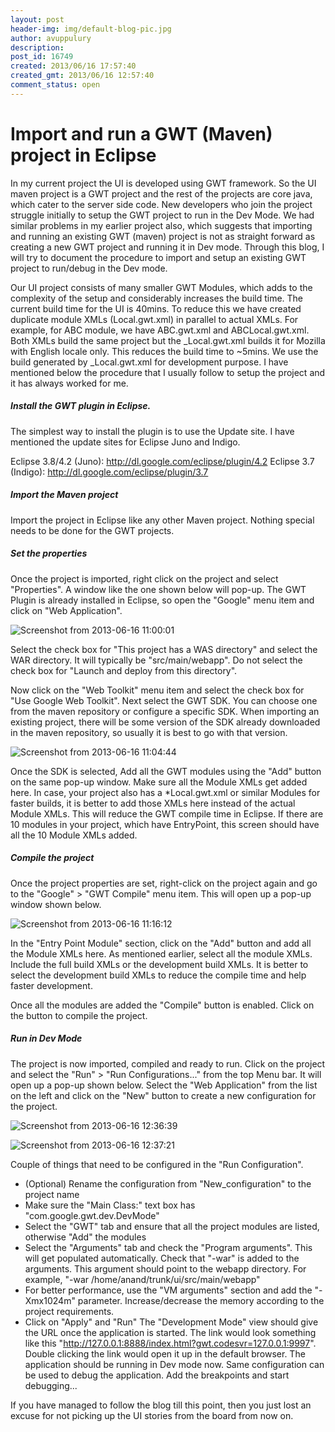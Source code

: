 ```yaml
---
layout: post
header-img: img/default-blog-pic.jpg
author: avuppulury
description: 
post_id: 16749
created: 2013/06/16 17:57:40
created_gmt: 2013/06/16 12:57:40
comment_status: open
---
```


# Import and run a GWT (Maven) project in Eclipse

In my current project the UI is developed using GWT framework. So the UI maven project is a GWT project and the rest of the projects are core java, which cater to the server side code. New developers who join the project struggle initially to setup the GWT project to run in the Dev Mode. We had similar problems in my earlier project also, which suggests that importing and running an existing GWT (maven) project is not as straight forward as creating a new GWT project and running it in Dev mode. Through this blog, I will try to document the procedure to import and setup an existing GWT project to run/debug in the Dev mode.

Our UI project consists of many smaller GWT Modules, which adds to the complexity of the setup and considerably increases the build time. The current build time for the UI is 40mins. To reduce this we have created duplicate module XMLs (<project-name>Local.gwt.xml) in parallel to actual XMLs. For example, for ABC module, we have ABC.gwt.xml and ABCLocal.gwt.xml. Both XMLs build the same project but the _Local.gwt.xml builds it for Mozilla with English locale only. This reduces the build time to ~5mins. We use the build generated by _Local.gwt.xml for development purpose.  I have mentioned below the procedure that I usually follow to setup the project and it has always worked for me. 

##### Install the GWT plugin in Eclipse.

The simplest way to install the plugin is to use the Update site. I have mentioned the update sites for Eclipse Juno and Indigo.

Eclipse 3.8/4.2 (Juno): http://dl.google.com/eclipse/plugin/4.2 Eclipse 3.7 (Indigo): http://dl.google.com/eclipse/plugin/3.7 

##### Import the Maven project

Import the project in Eclipse like any other Maven project. Nothing special needs to be done for the GWT projects. 

##### Set the properties

Once the project is imported, right click on the project and select "Properties". A window like the one shown below will pop-up. The GWT Plugin is already installed in Eclipse, so open the "Google" menu item and click on "Web Application".

![Screenshot from 2013-06-16 11:00:01][1]

Select the check box for "This project has a WAS directory" and select the WAR directory. It will typically be "src/main/webapp". Do not select the check box for "Launch and deploy from this directory".

Now click on the "Web Toolkit" menu item and select the check box for "Use Google Web Toolkit". Next select the GWT SDK. You can choose one from the maven repository or configure a specific SDK. When importing an existing project, there will be some version of the SDK already downloaded in the maven repository, so usually it is best to go with that version.

![Screenshot from 2013-06-16 11:04:44][2]

Once the SDK is selected, Add all the GWT modules using the "Add" button on the same pop-up window. Make sure all the Module XMLs get added here. In case, your project also has a *Local.gwt.xml or similar Modules for faster builds, it is better to add those XMLs here instead of the actual Module XMLs. This will reduce the GWT compile time in Eclipse. If there are 10 modules in your project, which have EntryPoint, this screen should have all the 10 Module XMLs added. 

##### Compile the project

Once the project properties are set, right-click on the project again and go to the "Google" > "GWT Compile" menu item. This will open up a pop-up window shown below.

![Screenshot from 2013-06-16 11:16:12][3]

In the "Entry Point Module" section, click on the "Add" button and add all the Module XMLs here. As mentioned earlier, select all the module XMLs. Include the full build XMLs or the development build XMLs. It is better to select the development build XMLs to reduce the compile time and help faster development.

Once all the modules are added the "Compile" button is enabled. Click on the button to compile the project. 

##### Run in Dev Mode

The project is now imported, compiled and ready to run. Click on the project and select the "Run" > "Run Configurations..." from the top Menu bar. It will open up a pop-up shown below. Select the "Web Application" from the list on the left and click on the "New" button to create a new configuration for the project.

![Screenshot from 2013-06-16 12:36:39][4]

![Screenshot from 2013-06-16 12:37:21][5]

Couple of things that need to be configured in the "Run Configuration". 

  * (Optional) Rename the configuration from "New_configuration" to the project name
  * Make sure the "Main Class:" text box has "com.google.gwt.dev.DevMode"
  * Select the "GWT" tab and ensure that all the project modules are listed, otherwise "Add" the modules
  * Select the "Arguments" tab and check the "Program arguments". This will get populated automatically. Check that "-war" is added to the arguments. This argument should point to the webapp directory. For example, "-war /home/anand/trunk/ui/src/main/webapp"
  * For better performance, use the "VM arguments" section and add the "-Xmx1024m" parameter. Increase/decrease the memory according to the project requirements.
  * Click on "Apply" and "Run"
The "Development Mode" view should give the URL once the application is started. The link would look something like this "http://127.0.0.1:8888/index.html?gwt.codesvr=127.0.0.1:9997". Double clicking the link would open it up in the default browser. The application should be running in Dev mode now. Same configuration can be used to debug the application. Add the breakpoints and start debugging...

If you have managed to follow the blog till this point, then you just lost an excuse for not picking up the UI stories from the board from now on.

   [1]: http://xebee.xebia.in/wp-content/uploads/2013/06/Screenshot-from-2013-06-16-110001-300x211.png
   [2]: http://xebee.xebia.in/wp-content/uploads/2013/06/Screenshot-from-2013-06-16-110444-300x211.png
   [3]: http://xebee.xebia.in/wp-content/uploads/2013/06/Screenshot-from-2013-06-16-111612-300x244.png
   [4]: http://xebee.xebia.in/wp-content/uploads/2013/06/Screenshot-from-2013-06-16-123639-300x178.png
   [5]: http://xebee.xebia.in/wp-content/uploads/2013/06/Screenshot-from-2013-06-16-123721-300x178.png
